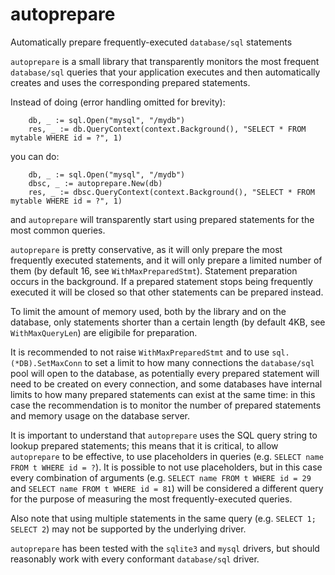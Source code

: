 # autoprepare
Automatically prepare frequently-executed `database/sql` statements

`autoprepare` is a small library that transparently monitors the most frequent `database/sql` queries that
your application executes and then automatically creates and uses the corresponding prepared statements.

Instead of doing (error handling omitted for brevity):

```
	db, _ := sql.Open("mysql", "/mydb")
    res, _ := db.QueryContext(context.Background(), "SELECT * FROM mytable WHERE id = ?", 1)
```

you can do:

```
	db, _ := sql.Open("mysql", "/mydb")
	dbsc, _ := autoprepare.New(db)
	res, _ := dbsc.QueryContext(context.Background(), "SELECT * FROM mytable WHERE id = ?", 1)
```

and `autoprepare` will transparently start using prepared statements for the most common queries.

`autoprepare` is pretty conservative, as it will only prepare the most frequently executed statements,
and it will only prepare a limited number of them (by default 16, see `WithMaxPreparedStmt`). Statement 
preparation occurs in the background. If a prepared statement stops being frequently executed it will
be closed so that other statements can be prepared instead.

To limit the amount of memory used, both by the library and on the database, only statements shorter
than a certain length (by default 4KB, see `WithMaxQueryLen`) are eligibile for preparation.

It is recommended to not raise `WithMaxPreparedStmt` and to use `sql.(*DB).SetMaxConn` to set a limit to 
how many connections the `database/sql` pool will open to the database, as potentially every prepared
statement will need to be created on every connection, and some databases have internal limits to how
many prepared statements can exist at the same time: in this case the recommendation is to monitor the
number of prepared statements and memory usage on the database server.

It is important to understand that `autoprepare` uses the SQL query string to lookup prepared statements;
this means that it is critical, to allow `autoprepare` to be effective, to use placeholders in queries
(e.g. `SELECT name FROM t WHERE id = ?`). It is possible to not use placeholders, but in this case every
combination of arguments (e.g. `SELECT name FROM t WHERE id = 29` and `SELECT name FROM t WHERE id = 81`)
will be considered a different query for the purpose of measuring the most frequently-executed queries.

Also note that using multiple statements in the same query (e.g. `SELECT 1; SELECT 2`) may not be supported
by the underlying driver.

`autoprepare` has been tested with the `sqlite3` and `mysql` drivers, but should reasonably work with
every conformant `database/sql` driver.
